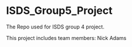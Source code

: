 # ISDS_Group5_Project
The Repo used for ISDS group 4 project.

This project includes team members: Nick Adams
